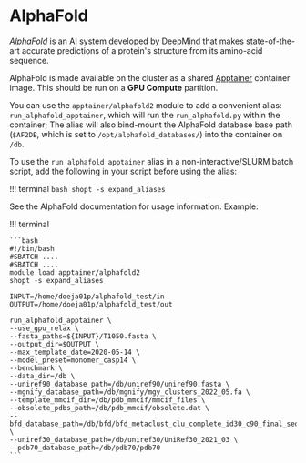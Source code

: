 # AlphaFold

_[AlphaFold](https://github.com/deepmind/alphafold)_ is an AI system developed by DeepMind that makes 
state-of-the-art accurate predictions of a protein's structure from its amino-acid sequence.

AlphaFold is made available on the cluster as a shared [Apptainer](../apptainer) container image. 
This should be run on a **GPU Compute** partition.

You can use the `apptainer/alphafold2` module to add a convenient alias: `run_alphafold_apptainer`, which will run 
the `run_alphafold.py` within the container;
The alias will also bind-mount the AlphaFold database base path (`$AF2DB`, which is set to `/opt/alphafold_databases/`) into the container on `/db`.

To use the `run_alphafold_apptainer` alias in a non-interactive/SLURM batch script, add the following in your script before using the alias:

!!! terminal
    ```bash
    shopt -s expand_aliases
    ```

See the AlphaFold documentation for usage information. Example:

!!! terminal

    ```bash
    #!/bin/bash
    #SBATCH ....
    #SBATCH ....
    module load apptainer/alphafold2
    shopt -s expand_aliases
    
    INPUT=/home/doeja01p/alphafold_test/in
    OUTPUT=/home/doeja01p/alphafold_test/out
    
    run_alphafold_apptainer \
    --use_gpu_relax \
    --fasta_paths=${INPUT}/T1050.fasta \
    --output_dir=$OUTPUT \
    --max_template_date=2020-05-14 \
    --model_preset=monomer_casp14 \
    --benchmark \
    --data_dir=/db \
    --uniref90_database_path=/db/uniref90/uniref90.fasta \
    --mgnify_database_path=/db/mgnify/mgy_clusters_2022_05.fa \
    --template_mmcif_dir=/db/pdb_mmcif/mmcif_files \
    --obsolete_pdbs_path=/db/pdb_mmcif/obsolete.dat \
    --bfd_database_path=/db/bfd/bfd_metaclust_clu_complete_id30_c90_final_seq.sorted_opt \
    --uniref30_database_path=/db/uniref30/UniRef30_2021_03 \
    --pdb70_database_path=/db/pdb70/pdb70
    ```

